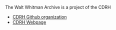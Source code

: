 The Walt Whitman Archive is a project of the CDRH

- [CDRH Github organization](http://github.com/cdrh)
- [CDRH Webpage](http://cdrh.unl.edu)
